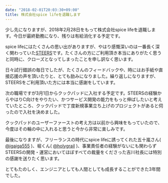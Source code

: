 ```yaml
---
date: "2018-02-01T20:03:30+09:00"
title: 株式会社spice lifeを退職します
---
```


少し先になりますが、2018年2月28日をもって株式会社spice lifeを退職します。今日が最終勤務になり、残りは有給消化する予定です。

spice lifeにはたくさんの思い出がありますが、やはり感慨深いのは一番長く深く関わっていた[STEERS](https://steers.jp/)です。たくさんの方にご利用頂き本当にありがたく思うと同時に、クローズとなってしまったことを申し訳なく思います。

日々試行錯誤の毎日でしたが、たくさんのフィードバックや、時にはお手紙や直接応援の声を頂いたりと、とても励みになりました。繰り返しになりますが、STEERSをご利用頂いた方には本当に感謝をしています。

次の職場ですが3月1日からクックパッドに入社する予定です。STEERSの経験からやはりC向けをやりたい、かつサービス開発の能力をもっと伸ばしたいと考えていたところ、クックパッドで丁度新規事業立ち上げのプロジェクトがあると伺ったので入社を決めました。

クックパッドのユーザーファーストの考え方は以前から興味をもっていたので、今度はその輪の中に入れると思うと今から非常に楽しみです。

最後になりますが、フリーランスの時代にspice lifeに誘ってくれた五十嵐さん( [@igaiga555](https://twitter.com/igaiga555) )、堀くん( [@holygrail](https://twitter.com/holygrail) )、事業責任者の経験がないにも関わらずSTEERSの開発・運営においてほぼすべての裁量をくださった吉川社長には特別の感謝を送りたく思います。

とてもたのしく、エンジニアとしても人間としても成長することができた3年間でした。

